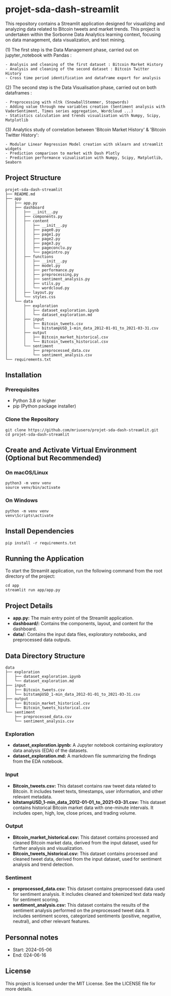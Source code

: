# projet-sda-dash-streamlit
This repository contains a Streamlit application designed for visualizing and analyzing data related to Bitcoin tweets and market trends. This project is undertaken within the Sorbonne Data Analytics learning context, focusing on data management, data visualization, and text mining.

  (1) The first step is the Data Management phase, carried out on jupyter_notebook with Pandas : 

    - Analysis and cleaning of the first dataset : Bitcoin Market History 
    - Analysis and cleaning of the second dataset : Bitcoin Twitter History
    - Cross time period identification and dataframe export for analysis

  (2) The second step is the Data Visualisation phase, carried out on both dataframes :

    - Preprocessing with nltk (SnowballStemmer, Stopwords) 
    - Adding value through new variables creation (Sentiment analysis with VaderSentiment, Times series aggregation, Wordcloud ...)             
    - Statistics calculation and trends visualisation with Numpy, Scipy, Matplotlib 

  (3) Analytics study of correlation between 'Bitcoin Market History' & 'Bitcoin Twitter History':

    - Modular Linear Regression Model creation with sklearn and streamlit widgets
    - Prediction comparison to market with Dash Plotly 
    - Prediction performance vizualisation with Numpy, Scipy, Matplotlib, Seaborn


## Project Structure
    projet-sda-dash-streamlit
    ├── README.md
    ├── app
    │   ├── app.py
    │   ├── dashboard
    │   │   ├── __init__.py
    │   │   ├── components.py
    │   │   ├── content
    │   │   │   ├── __init__.py
    │   │   │   ├── page0.py
    │   │   │   ├── page1.py
    │   │   │   ├── page2.py
    │   │   │   ├── page3.py
    │   │   │   ├── pageconclu.py
    │   │   │   └── pageintro.py
    │   │   ├── functions
    │   │   │   ├── __init__.py
    │   │   │   ├── model.py
    │   │   │   ├── performance.py
    │   │   │   ├── preprocessing.py
    │   │   │   ├── sentiment_analysis.py
    │   │   │   ├── utils.py
    │   │   │   └── wordcloud.py
    │   │   ├── layout.py
    │   │   └── styles.css
    │   └── data
    │       ├── exploration
    │       │   ├── dataset_exploration.ipynb
    │       │   └── dataset_exploration.md
    │       ├── input
    │       │   ├── Bitcoin_tweets.csv
    │       │   └── bitstampUSD_1-min_data_2012-01-01_to_2021-03-31.csv
    │       ├── output
    │       │   ├── Bitcoin_market_historical.csv
    │       │   └── Bitcoin_tweets_historical.csv
    │       └── sentiment
    │           ├── preprocessed_data.csv
    │           └── sentiment_analysis.csv
    └── requirements.txt


## Installation

### Prerequisites
- Python 3.8 or higher 
- pip (Python package installer)

### Clone the Repository
    git clone https://github.com/mriusero/projet-sda-dash-streamlit.git
    cd projet-sda-dash-streamlit

## Create and Activate Virtual Environment (Optional but Recommended)

### On macOS/Linux
    python3 -m venv venv
    source venv/bin/activate

### On Windows
    python -m venv venv
    venv\Scripts\activate

## Install Dependencies
    pip install -r requirements.txt

## Running the Application
To start the Streamlit application, run the following command from the root directory of the project:
 
    cd app 
    streamlit run app/app.py

## Project Details

- **app.py:** The main entry point of the Streamlit application.
- **dashboard/:** Contains the components, layout, and content for the dashboard.
- **data/:** Contains the input data files, exploratory notebooks, and preprocessed data outputs. 

## Data Directory Structure
    data
    ├── exploration
    │   ├── dataset_exploration.ipynb
    │   └── dataset_exploration.md
    ├── input
    │   ├── Bitcoin_tweets.csv
    │   └── bitstampUSD_1-min_data_2012-01-01_to_2021-03-31.csv
    ├── output
    │   ├── Bitcoin_market_historical.csv
    │   └── Bitcoin_tweets_historical.csv
    └── sentiment
        ├── preprocessed_data.csv
        └── sentiment_analysis.csv

### Exploration
- **dataset_exploration.ipynb:** A Jupyter notebook containing exploratory data analysis (EDA) of the datasets.
- **dataset_exploration.md:** A markdown file summarizing the findings from the EDA notebook.

### Input
- **Bitcoin_tweets.csv:** This dataset contains raw tweet data related to Bitcoin. It includes tweet texts, timestamps, user information, and other relevant metadata.
- **bitstampUSD_1-min_data_2012-01-01_to_2021-03-31.csv:** This dataset contains historical Bitcoin market data with one-minute intervals. It includes open, high, low, close prices, and trading volume.

### Output
- **Bitcoin_market_historical.csv:** This dataset contains processed and cleaned Bitcoin market data, derived from the input dataset, used for further analysis and visualization.
- **Bitcoin_tweets_historical.csv:** This dataset contains processed and cleaned tweet data, derived from the input dataset, used for sentiment analysis and trend detection.

### Sentiment
- **preprocessed_data.csv:** This dataset contains preprocessed data used for sentiment analysis. It includes cleaned and tokenized text data ready for sentiment scoring.
- **sentiment_analysis.csv:** This dataset contains the results of the sentiment analysis performed on the preprocessed tweet data. It includes sentiment scores, categorized sentiments (positive, negative, neutral), and other relevant features.

## Personnal notes
- Start: 2024-05-06
- End: 024-06-16 

## License
This project is licensed under the MIT License. See the LICENSE file for more details.